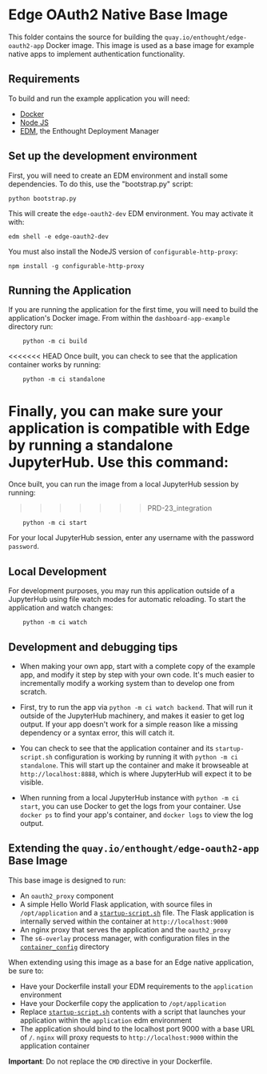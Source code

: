 # Edge OAuth2 Native Base Image 

This folder contains the source for building the `quay.io/enthought/edge-oauth2-app` Docker
image. This image is used as a base image for example native apps to implement
authentication functionality.


## Requirements

To build and run the example application you will need:
- [Docker](https://docker.com)
- [Node JS](https://nodejs.org)
- [EDM](https://www.enthought.com/edm/), the Enthought Deployment Manager 

## Set up the development environment

First, you will need to create an EDM environment and install some dependencies.
To do this, use the "bootstrap.py" script:

```commandline
python bootstrap.py
```

This will create the `edge-oauth2-dev` EDM environment.  You may activate it with:

```commandline
edm shell -e edge-oauth2-dev
```

You must also install the NodeJS version of `configurable-http-proxy`:

```commandline
npm install -g configurable-http-proxy
```

## Running the Application

If you are running the application for the first time, you will need to build
the application's Docker image. From within the `dashboard-app-example` directory
run:

```commandline
    python -m ci build
```

<<<<<<< HEAD
Once built, you can check to see that the application container works by running:

```commandline
    python -m ci standalone
````

Finally, you can make sure your application is compatible with Edge by running
a standalone JupyterHub. Use this command:
=======
Once built, you can run the image from a local JupyterHub session by running:
>>>>>>> PRD-23_integration

```commandline
    python -m ci start
```

For your local JupyterHub session, enter any username with the password `password`.

## Local Development

For development purposes, you may run this application outside of a JupyterHub using file
watch modes for automatic reloading. To start the application and watch changes:

```commandline
    python -m ci watch
```

## Development and debugging tips

* When making your own app, start with a complete copy of the example app, and
  modify it step by step with your own code.  It's much easier to
  incrementally modify a working system than to develop one from scratch.

* First, try to run the app via `python -m ci watch backend`.  That will run it
  outside of the JupyterHub machinery, and makes it easier to get log output.
  If your app doesn't work for a simple reason like a missing dependency or
  a syntax error, this will catch it.

* You can check to see that the application container and its `startup-script.sh`
  configuration is working by running it with `python -m ci standalone`. This will
  start up the container and make it browseable at `http://localhost:8888`, which
  is where JupyterHub will expect it to be visible.

* When running from a local JupyterHub instance with `python -m ci start`, you
  can use Docker to get the logs from your container.  Use `docker ps` to find
  your app's container, and `docker logs` to view the log output.

## Extending the `quay.io/enthought/edge-oauth2-app` Base Image

This base image is designed to run:

* An `oauth2_proxy` component
* A simple Hello World Flask application, with source files in `/opt/application` and
  a [`startup-script.sh`](./startup-script.sh) file. The Flask application is internally 
  served within the container at `http://localhost:9000`
* An nginx proxy that serves the application and the `oauth2_proxy`
* The `s6-overlay` process manager, with configuration files in the
  [`container_config`](./container_config/) directory

When extending using this image as a base for an Edge native application,
be sure to:

* Have your Dockerfile install your EDM requirements to the `application` environment
* Have your Dockerfile copy the application to `/opt/application`
* Replace [`startup-script.sh`](./startup-script.sh) contents with a script that
  launches your application within the `application` edm environment
* The application should bind to the localhost port 9000 with a base URL of `/`. `nginx`
  will proxy requests to `http://localhost:9000` within the application container

**Important**: Do not replace the `CMD` directive in your Dockerfile.
